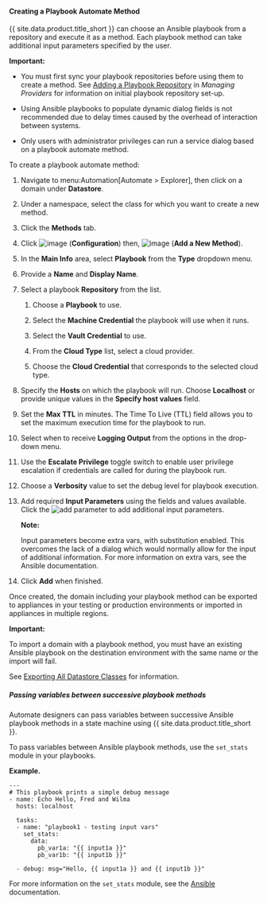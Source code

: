 #### Creating a Playbook Automate Method

{{ site.data.product.title_short }} can choose an Ansible playbook from a repository and
execute it as a method. Each playbook method can take additional input
parameters specified by the user.

**Important:**

  - You must first sync your playbook repositories before using them to create a method. See [Adding a Playbook Repository](../managing_providers/index.html#adding-a-playbook-repository) in *Managing Providers* for information on initial playbook repository set-up.

  - Using Ansible playbooks to populate dynamic dialog fields is not recommended due to delay times caused by the overhead of interaction between systems.

  - Only users with administrator privileges can run a service dialog based on a playbook automate method.

To create a playbook automate method:

1.  Navigate to menu:Automation\[Automate \> Explorer\], then click on a domain under **Datastore**.

2.  Under a namespace, select the class for which you want to create a new method.

3.  Click the **Methods** tab.

4.  Click ![image](../images/1847.png) (**Configuration**) then,
    ![image](../images/1862.png) (**Add a New Method**).

5.  In the **Main Info** area, select **Playbook** from the **Type** dropdown menu.

6.  Provide a **Name** and **Display Name**.

7.  Select a playbook **Repository** from the list.

    1.  Choose a **Playbook** to use.

    2.  Select the **Machine Credential** the playbook will use when it runs.

    3.  Select the **Vault Credential** to use.

    4.  From the **Cloud Type** list, select a cloud provider.

    5.  Choose the **Cloud Credential** that corresponds to the selected cloud type.

8.  Specify the **Hosts** on which the playbook will run. Choose **Localhost** or provide unique values in the **Specify host values** field.

9.  Set the **Max TTL** in minutes. The Time To Live (TTL) field allows you to set the maximum execution time for the playbook to run.

10. Select when to receive **Logging Output** from the options in the drop-down menu.

11. Use the **Escalate Privilege** toggle switch to enable user privilege escalation if credentials are called for during the playbook run.

12. Choose a **Verbosity** value to set the debug level for playbook execution.

13. Add required **Input Parameters** using the fields and values available. Click the ![add parameter](../images/add_parameter.png) to add additional input parameters.

    **Note:**

    Input parameters become extra vars, with substitution enabled. This overcomes the lack of a dialog which would normally allow for the input of additional information. For more information on extra vars,
    see the Ansible documentation.

14. Click **Add** when finished.

Once created, the domain including your playbook method can be exported to appliances in your testing or production environments or imported in appliances in multiple regions.

**Important:**

To import a domain with a playbook method, you must have an existing Ansible playbook on the destination environment with the same name or the import will fail.

See [Exporting All Datastore Classes](#exporting-all-datastore-classes) for information.

##### Passing variables between successive playbook methods

Automate designers can pass variables between successive Ansible playbook methods in a state machine using {{ site.data.product.title_short }}.

To pass variables between Ansible playbook methods, use the `set_stats` module in your playbooks.

**Example.**

    ---
    # This playbook prints a simple debug message
    - name: Echo Hello, Fred and Wilma
      hosts: localhost

      tasks:
      - name: "playbook1 - testing input vars"
        set_stats:
          data:
            pb_var1a: "{{ input1a }}"
            pb_var1b: "{{ input1b }}"

      - debug: msg="Hello, {{ input1a }} and {{ input1b }}"

For more information on the `set_stats` module, see the
[Ansible](https://docs.ansible.com) documentation.
